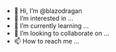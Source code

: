 - 👋 Hi, I’m @blazodragan
- 👀 I’m interested in ...
- 🌱 I’m currently learning ...
- 💞️ I’m looking to collaborate on ...
- 📫 How to reach me ...

<!---
blazodragan/blazodragan is a ✨ special ✨ repository because its `README.md` (this file) appears on your GitHub profile.
You can click the Preview link to take a look at your changes.
--->

<template>
<svg
   xmlns:dc="http://purl.org/dc/elements/1.1/"
   xmlns:cc="http://creativecommons.org/ns#"
   xmlns:rdf="http://www.w3.org/1999/02/22-rdf-syntax-ns#"
   xmlns:svg="http://www.w3.org/2000/svg"
   xmlns="http://www.w3.org/2000/svg"
   width="72"
   height="36"
   viewBox="0 0 19.050001 9.5250003"
   version="1.1"
   id="svg8">
  <defs
     id="defs2" />
  <metadata
     id="metadata5">
    <rdf:RDF>
      <cc:Work
         rdf:about="">
        <dc:format>image/svg+xml</dc:format>
        <dc:type
           rdf:resource="http://purl.org/dc/dcmitype/StillImage" />
        <dc:title></dc:title>
      </cc:Work>
    </rdf:RDF>
  </metadata>
  <g
     id="layer1">
    <rect
       style="fill:#212121;fill-opacity:1;stroke-width:0.206573"
       id="rect60"
       width="18.998125"
       height="2.1348569"
       x="0.10322506"
       y="7.4158187" />
    <rect
       style="fill:#5ba829;fill-opacity:1;stroke-width:0.235881"
       id="rect62"
       width="18.988989"
       height="7.4131355"
       x="0.074907191"
       y="0.040137056" />
    <text
       xml:space="preserve"
       style="font-style:normal;font-weight:normal;font-size:3.52778px;line-height:1.25;font-family:sans-serif;fill:#ffffff;fill-opacity:1;stroke:none;stroke-width:0.0946289"
       x="0.88010406"
       y="3.3344707"
       id="text66"><tspan
         id="tspan64"
         x="0.88010406"
         y="3.3344707"
         style="font-size:3.52778px;fill:#ffffff;fill-opacity:1;stroke-width:0.0946289">DMCA</tspan></text>
    <text
       xml:space="preserve"
       style="font-style:normal;font-weight:normal;font-size:3.52778px;line-height:1.25;font-family:sans-serif;fill:#ffffff;fill-opacity:1;stroke:none;stroke-width:0.103063"
       x="0.82780862"
       y="6.7861943"
       id="text70"><tspan
         id="tspan68"
         x="0.82780862"
         y="6.7861943"
         style="font-size:3.52778px;fill:#ffffff;fill-opacity:1;stroke-width:0.103063">PURGE<tspan
   style="font-size:2.11667px"
   id="tspan78">.com</tspan></tspan></text>
    <text
       xml:space="preserve"
       style="font-style:normal;font-weight:normal;font-size:1.41111px;line-height:1.25;font-family:sans-serif;letter-spacing:1.0451px;word-spacing:0.0502708px;fill:#ffffff;fill-opacity:1;stroke:none;stroke-width:0.0516509"
       x="0.62780648"
       y="8.9841633"
       id="text76"><tspan
         id="tspan74"
         x="0.62780648"
         y="8.9841633"
         style="font-style:normal;font-variant:normal;font-weight:bold;font-stretch:normal;font-size:1.41111px;font-family:Bahnschrift;-inkscape-font-specification:'Bahnschrift Bold';fill:#ffffff;fill-opacity:1;stroke-width:0.0516509"
         dx="1">PROTECTED</tspan></text>
  </g>
</svg>

</template>

